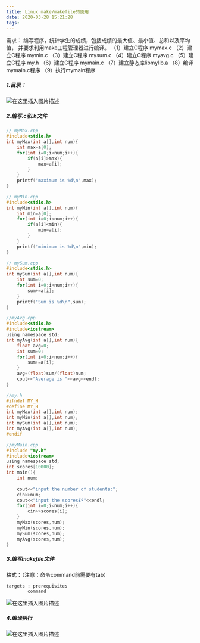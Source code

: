 ```yaml
---
title: Linux make/makefile的使用
date: 2020-03-28 15:21:28
tags:
---
```

[](###make/makefile的使用)
需求：
编写程序，统计学生的成绩，包括成绩的最大值、最小值、总和以及平均值， 并要求利用make工程管理器进行编译。
（1）建立C程序 mymax.c
（2）建立C程序 mymin.c
（3）建立C程序 mysum.c
（4）建立C程序 myavg.c
（5）建立C程序 my.h
（6）建立C程序 mymain.c
（7）建立静态库libmylib.a
（8）编译mymain.c程序
（9）执行mymain程序
##### 1.目录：
![在这里插入图片描述](https://img-blog.csdnimg.cn/20200328151452409.png?x-oss-process=image/watermark,type_ZmFuZ3poZW5naGVpdGk,shadow_10,text_aHR0cHM6Ly9ibG9nLmNzZG4ubmV0L3FxXzQzNjUwOTc5,size_16,color_FFFFFF,t_70)
##### 2.编写.c和.h文件
```c
// myMax.cpp
#include<stdio.h>
int myMax(int a[],int num){
	int max=a[0];
	for(int i=0;i<num;i++){
		if(a[i]>max){
			max=a[i];
		}
	}
	printf("maximum is %d\n",max);
} 
```
```c
// myMin.cpp
#include<stdio.h>
int myMin(int a[],int num){
	int min=a[0];
	for(int i=0;i<num;i++){
		if(a[i]<min){
			min=a[i];
		}
	}
	printf("minimum is %d\n",min);
} 
```
```c
// mySum.cpp
#include<stdio.h>
int mySum(int a[],int num){
	int sum=0;
	for(int i=0;i<num;i++){
		sum+=a[i];
	}
	printf("Sum is %d\n",sum);
} 
```
```c
//myAvg.cpp
#include<stdio.h>
#include<iostream>
using namespace std;
int myAvg(int a[],int num){
	float avg=0;
	int sum=0;
	for(int i=0;i<num;i++){
		sum+=a[i];
	}
	avg=(float)sum/(float)num;
	cout<<"Average is "<<avg<<endl;
} 
```
```c
//my.h
#ifndef MY_H
#define MY_H
int myMax(int a[],int num);
int myMin(int a[],int num);
int mySum(int a[],int num);
int myAvg(int a[],int num);
#endif
```
```c
//myMain.cpp
#include "my.h"
#include<iostream>
using namespace std;
int scores[10000];
int main(){
	int num;
	
	cout<<"input the number of students:";
	cin>>num;
	cout<<"input the scores£º"<<endl; 
	for(int i=0;i<num;i++){
		cin>>scores[i];
	}
	myMax(scores,num);
	myMin(scores,num);
	mySum(scores,num);
	myAvg(scores,num);	
} 
```
##### 3.编写makefile文件
格式：（注意：命令command前需要有tab）
```
targets : prerequisites
		command
```
![在这里插入图片描述](https://img-blog.csdnimg.cn/20200328151551684.png?x-oss-process=image/watermark,type_ZmFuZ3poZW5naGVpdGk,shadow_10,text_aHR0cHM6Ly9ibG9nLmNzZG4ubmV0L3FxXzQzNjUwOTc5,size_16,color_FFFFFF,t_70)
##### 4.编译执行
![在这里插入图片描述](https://img-blog.csdnimg.cn/20200328151734930.png?x-oss-process=image/watermark,type_ZmFuZ3poZW5naGVpdGk,shadow_10,text_aHR0cHM6Ly9ibG9nLmNzZG4ubmV0L3FxXzQzNjUwOTc5,size_16,color_FFFFFF,t_70)